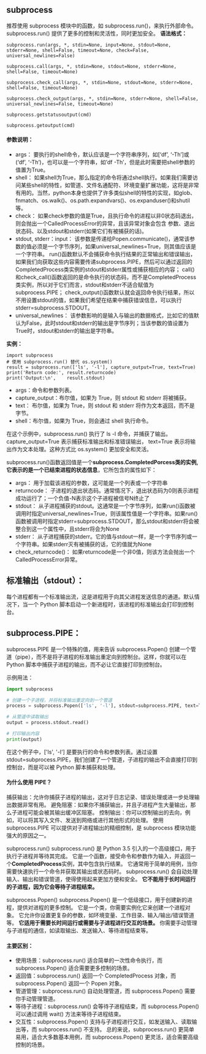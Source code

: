 
## subprocess 
推荐使用 subprocess 模块中的函数，如 subprocess.run()，来执行外部命令。subprocess.run() 提供了更多的控制和灵活性，同时更加安全。
**语法格式：**
```py{.line-numbers}
subprocess.run(args, *, stdin=None, input=None, stdout=None, stderr=None, shell=False, timeout=None, check=False, universal_newlines=False)

subprocess.call(args, *, stdin=None, stdout=None, stderr=None, shell=False, timeout=None)

subprocess.check_call(args, *, stdin=None, stdout=None, stderr=None, shell=False, timeout=None)

subprocess.check_output(args, *, stdin=None, stderr=None, shell=False, universal_newlines=False, timeout=None)

subprocess.getstatusoutput(cmd)

subprocess.getoutput(cmd)
```

#### 参数说明：

- args： 要执行的shell命令，默认应该是一个字符串序列，如[‘df’, ‘-Th’]或(‘df’, ‘-Th’)，也可以是一个字符串，如’df -Th’，但是此时需要把shell参数的值置为True。
- shell： 如果shell为True，那么指定的命令将通过shell执行。如果我们需要访问某些shell的特性，如管道、文件名通配符、环境变量扩展功能，这将是非常有用的。当然，python本身也提供了许多类似shell的特性的实现，如glob、fnmatch、os.walk()、os.path.expandvars()、os.expanduser()和shutil等。
- check： 如果check参数的值是True，且执行命令的进程以非0状态码退出，则会抛出一个CalledProcessError的异常，且该异常对象会包含 参数、退出状态码、以及stdout和stderr(如果它们有被捕获的话)。
- stdout, stderr：input： 该参数是传递给Popen.communicate()，通常该参数的值必须是一个字节序列，如果universal_newlines=True，则其值应该是一个字符串。
run()函数默认不会捕获命令执行结果的正常输出和错误输出，如果我们向获取这些内容需要传递subprocess.PIPE，然后可以通过返回的CompletedProcess类实例的stdout和stderr属性或捕获相应的内容；
call()和check_call()函数返回的是命令执行的状态码，而不是CompletedProcess类实例，所以对于它们而言，stdout和stderr不适合赋值为subprocess.PIPE；
check_output()函数默认就会返回命令执行结果，所以不用设置stdout的值，如果我们希望在结果中捕获错误信息，可以执行stderr=subprocess.STDOUT。
- universal_newlines： 该参数影响的是输入与输出的数据格式，比如它的值默认为False，此时stdout和stderr的输出是字节序列；当该参数的值设置为True时，stdout和stderr的输出是字符串。

**实例：**
```py{.line-numbers}
import subprocess
# 使用 subprocess.run() 替代 os.system()
result = subprocess.run(['ls', '-l'], capture_output=True, text=True)
print('Return code:', result.returncode)
print('Output:\n',    result.stdout)
```

- args：命令和参数列表。
- capture_output：布尔值，如果为 True，则 stdout 和 stderr 将被捕获。
- text： 布尔值，如果为 True，则 stdout 和 stderr 将作为文本返回，而不是字节。
- shell：布尔值，如果为 True，则会通过 shell 执行命令。  

在这个示例中，subprocess.run() 执行了 ls -l 命令，并捕获了输出。capture_output=True 表示捕获标准输出和标准错误输出，
text=True 表示将输出作为文本处理。这种方式比 os.system() 更加安全和灵活。

subprocess.run()函数返回值是一个**subprocess.CompletedPorcess类的实例,它表示的是一个已结束进程的状态信息**，它所包含的属性如下：

- args： 用于加载该进程的参数，这可能是一个列表或一个字符串
- returncode： 子进程的退出状态码。通常情况下，退出状态码为0则表示进程成功运行了；一个负值-N表示这个子进程被信号N终止了
- stdout： 从子进程捕获的stdout。这通常是一个字节序列，如果run()函数被调用时指定universal_newlines=True，则该属性值是一个字符串。如果run()函数被调用时指定stderr=subprocess.STDOUT，那么stdout和stderr将会被整合到这一个属性中，且stderr将会为None
- stderr： 从子进程捕获的stderr。它的值与stdout一样，是一个字节序列或一个字符串。如果stderr灭有被捕获的话，它的值就为None
- check_returncode()： 如果returncode是一个非0值，则该方法会抛出一个CalledProcessError异常。


## 标准输出（stdout）：
每个进程都有一个标准输出流，这是进程用于向其父进程发送信息的通道。默认情况下，当一个 Python 脚本启动一个新进程时，该进程的标准输出会打印到控制台。

## subprocess.PIPE：
subprocess.PIPE 是一个特殊的值，用来告诉 subprocess.Popen() 创建一个管道（pipe），而不是将子进程的标准输出重定向到控制台。这样，你就可以在 Python 脚本中捕获子进程的输出，而不必让它直接打印到控制台。

示例用法：
```py
import subprocess

# 创建一个子进程，并将标准输出重定向到一个管道
process = subprocess.Popen(['ls', '-l'], stdout=subprocess.PIPE, text=True)

# 从管道中读取输出
output = process.stdout.read()

# 打印输出内容
print(output)
```
在这个例子中，['ls', '-l'] 是要执行的命令和参数列表。通过设置 stdout=subprocess.PIPE，我们创建了一个管道，子进程的输出不会直接打印到控制台，而是可以被 Python 脚本捕获和处理。

#### 为什么使用 PIPE？
捕获输出：允许你捕获子进程的输出，这对于日志记录、错误处理或进一步处理输出数据非常有用。
避免阻塞：如果你不捕获输出，并且子进程产生大量输出，那么子进程可能会被其输出缓冲区阻塞。
控制输出：你可以控制输出的去向，例如，可以将其写入文件、发送到网络或进行其他形式的处理。
使用 subprocess.PIPE 可以提供对子进程输出的精细控制，是 subprocess 模块功能强大的原因之一。

subprocess.run()
subprocess.run() 是 Python 3.5 引入的一个高级接口，用于执行子进程并等待其完成。
它是一个函数，接受命令和参数作为输入，并返回一个**CompletedProcess**实例，其中包含执行结果。
它通常用于简单的用例，当你需要快速执行一个命令并获取其输出或状态码时。
subprocess.run() 会自动处理输入、输出和错误管道，使得使用起来更加方便和安全。
**它不能用于长时间运行的子进程，因为它会等待子进程结束。**

subprocess.Popen()
subprocess.Popen() 是一个低级接口，用于创建新的进程，提供对进程的更多控制。
它是一个类，你需要实例化它来创建一个进程对象。
它允许你设置更复杂的参数，如环境变量、工作目录、输入/输出/错误管道等。
**它适用于需要长时间运行或需要与子进程进行交互的场景。**
你需要手动管理与子进程的通信，如读取输出、发送输入、等待进程结束等。  

#### 主要区别：
- 使用场景：subprocess.run() 适合简单的一次性命令执行，而 subprocess.Popen() 适合需要更多控制的场景。
- 返回值：subprocess.run() 返回一个 CompletedProcess 对象，而 subprocess.Popen() 返回一个 Popen 对象。
- 管道管理：subprocess.run() 自动处理管道，而 subprocess.Popen() 需要你手动管理管道。
- 等待子进程：subprocess.run() 会等待子进程结束，而 subprocess.Popen() 可以通过调用 wait() 方法来等待子进程结束。
- 交互性：subprocess.Popen() 支持与子进程进行交互，如发送输入、读取输出等，而 subprocess.run() 不支持。
总的来说，subprocess.run() 更简单易用，适合大多数基本用例，而 subprocess.Popen() 更灵活，适合需要高级控制的场景。